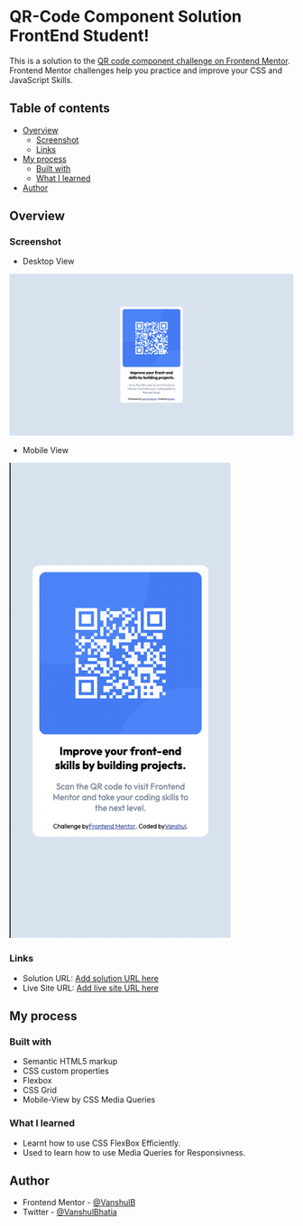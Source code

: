 # QR-Code Component Solution FrontEnd Student!

This is a solution to the [QR code component challenge on Frontend Mentor](https://www.frontendmentor.io/challenges/qr-code-component-iux_sIO_H). Frontend Mentor challenges help you practice and improve your CSS and JavaScript Skills.

## Table of contents

- [Overview](#overview)
  - [Screenshot](#screenshot)
  - [Links](#links)
- [My process](#my-process)
  - [Built with](#built-with)
  - [What I learned](#what-i-learned)
- [Author](#author)

## Overview

### Screenshot

- Desktop View

![](./screenshot/Screenshot%202022-08-19%20at%208.43.06%20PM.png)

- Mobile View

![](./screenshot/Screenshot%202022-08-19%20at%208.43.55%20PM.png)

### Links

- Solution URL: [Add solution URL here](https://github.com/VanshulB/qr-challenge)
- Live Site URL: [Add live site URL here](https://vanshulb.github.io/qr-challenge/)

## My process

### Built with

- Semantic HTML5 markup
- CSS custom properties
- Flexbox
- CSS Grid
- Mobile-View by CSS Media Queries

### What I learned

- Learnt how to use CSS FlexBox Efficiently.
- Used to learn how to use Media Queries for Responsivness.

## Author

- Frontend Mentor - [@VanshulB](https://www.frontendmentor.io/profile/VanshulB)
- Twitter - [@VanshulBhatia](https://www.twitter.com/VanshulBhatia)
